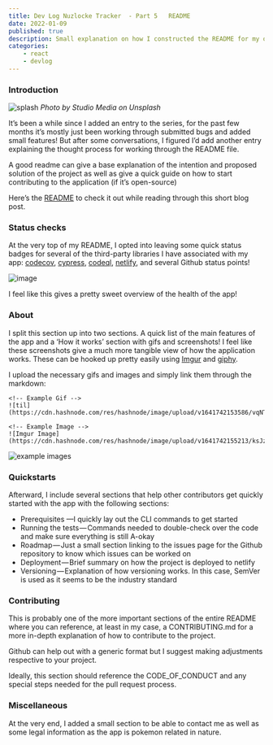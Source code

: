 ```yaml
---
title: Dev Log Nuzlocke Tracker  - Part 5   README
date: 2022-01-09
published: true
description: Small explanation on how I constructed the README for my open source project, a Nuzlocke Tracker, from status badges to the contributing guidelines
categories:
    - react
    - devlog
---
```


### Introduction

![splash](https://cdn.hashnode.com/res/hashnode/image/upload/v1641742150770/O01NPO-hM.jpeg)
_Photo by Studio Media on Unsplash_

It’s been a while since I added an entry to the series, for the past few months it’s mostly just been working through submitted bugs and added small features! But after some conversations, I figured I’d add another entry explaining the thought process for working through the README file.

A good readme can give a base explanation of the intention and proposed solution of the project as well as give a quick guide on how to start contributing to the application (if it’s open-source)

Here’s the [README](https://github.com/diballesteros/nuzlocke/blob/master/README.md) to check it out while reading through this short blog post.

### Status checks

At the very top of my README, I opted into leaving some quick status badges for several of the third-party libraries I have associated with my app: [codecov](https://about.codecov.io/), [cypress](https://www.cypress.io/), [codeql](https://codeql.github.com/), [netlify](https://www.netlify.com/), and several Github status points!

![image](https://cdn.hashnode.com/res/hashnode/image/upload/v1641742152339/R96eKU9N5.png)

I feel like this gives a pretty sweet overview of the health of the app!

### About

I split this section up into two sections. A quick list of the main features of the app and a ‘How it works’ section with gifs and screenshots! I feel like these screenshots give a much more tangible view of how the application works. These can be hooked up pretty easily using [Imgur](https://imgur.com/) and [giphy](https://giphy.com/).

I upload the necessary gifs and images and simply link them through the markdown:

```
<!-- Example Gif -->
![til](https://cdn.hashnode.com/res/hashnode/image/upload/v1641742153586/vqNTttGTF.gif)

<!-- Example Image -->
![Imgur Image](https://cdn.hashnode.com/res/hashnode/image/upload/v1641742155213/ksJzopDyo.png)
```

![example images](https://cdn.hashnode.com/res/hashnode/image/upload/v1641742156869/XZsApWxMK.png)

### Quickstarts

Afterward, I include several sections that help other contributors get quickly started with the app with the following sections:

-   Prerequisites —I quickly lay out the CLI commands to get started
-   Running the tests — Commands needed to double-check over the code and make sure everything is still A-okay
-   Roadmap — Just a small section linking to the issues page for the Github repository to know which issues can be worked on
-   Deployment — Brief summary on how the project is deployed to netlify
-   Versioning — Explanation of how versioning works. In this case, SemVer is used as it seems to be the industry standard

### Contributing

This is probably one of the more important sections of the entire README where you can reference, at least in my case, a CONTRIBUTING.md for a more in-depth explanation of how to contribute to the project.

Github can help out with a generic format but I suggest making adjustments respective to your project.

Ideally, this section should reference the CODE_OF_CONDUCT and any special steps needed for the pull request process.

### Miscellaneous

At the very end, I added a small section to be able to contact me as well as some legal information as the app is pokemon related in nature.
